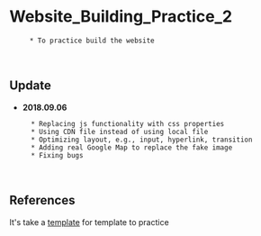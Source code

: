 # Website_Building_Practice_2

         * To practice build the website
<br/>         
         
## Update

* **2018.09.06**

        * Replacing js functionality with css properties
        * Using CDN file instead of using local file 
        * Optimizing layout, e.g., input, hyperlink, transition
        * Adding real Google Map to replace the fake image
        * Fixing bugs
<br/>
        
## References
It's take a [template](https://livedemo00.template-help.com/wt_58200/) for template to practice
